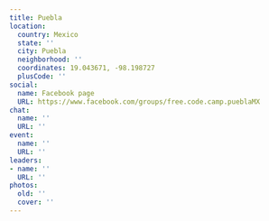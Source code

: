 ```yaml
---
title: Puebla
location:
  country: Mexico
  state: ''
  city: Puebla
  neighborhood: ''
  coordinates: 19.043671, -98.198727
  plusCode: ''
social:
  name: Facebook page
  URL: https://www.facebook.com/groups/free.code.camp.pueblaMX
chat:
  name: ''
  URL: ''
event:
  name: ''
  URL: ''
leaders:
- name: ''
  URL: ''
photos:
  old: ''
  cover: ''
---
```

